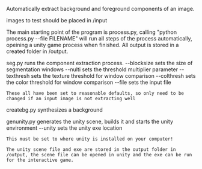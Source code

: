 Automatically extract background and foreground components of an image.

images to test should be placed in /input

The main starting point of the program is process.py, calling "python process.py --file FILENAME" will run all steps of the process automatically, opeining a unity game process when finished.
All output is stored in a created folder in /output.

seg.py runs the component extraction process. 
	--blocksize sets the size of segmentation windows
	--nulti sets the threshold multiplier parameter
	--texthresh sets the texture threshold for window comparison
	--colthresh sets the color threshold for window comparison
	--file sets the input file
	
	These all have been set to reasonable defaults, so only need to be changed if an input image is not extracting well
	
createbg.py synthesizes a background

genunity.py generates the unity scene, builds it and starts the unity environment
	--unity sets the unity exe location
	
	This must be set to where unity is installed on your computer!
	
	The unity scene file and exe are stored in the output folder in /output, the scene file can be opened in unity and the exe can be run for the interactive game. 

